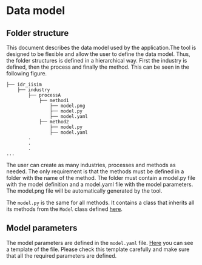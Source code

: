 # Data model

## Folder structure
This document describes the data model used by the application.The tool is designed to be flexible and allow the user to
define the data model. Thus, the folder structures is defined in a hierarchical way. First the industry is defined, then
the process and finally the method. This can be seen in the following figure.
```
├── idr_iisim
    ├── industry
        ├── processA
            ├── method1
                ├── model.png
                ├── model.py
                ├── model.yaml
            ├── method2
                ├── model.py
                ├── model.yaml
        .
        .
        .
...
```

The user can create as many industries, processes and methods as needed. The only requirement is that the methods must
be defined in a folder with the name of the method. The folder must contain a model.py file with the model definition
and a model.yaml file with the model parameters. The model.png file will be automatically generated by the tool.

The `model.py` is the same for all methods. It contains a class that inherits all its methods from the `Model` class
defined [here](../idr_iisim/models/model.py).

## Model parameters
The model parameters are defined in the `model.yaml` file. [Here](../config/model_template.yaml) you can see a template 
of the file. Please check this template carefully and make sure that all the required parameters are defined.